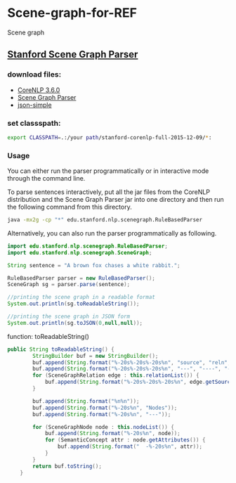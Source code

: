 # Scene-graph-for-REF
Scene graph 

## [Stanford Scene Graph Parser](https://nlp.stanford.edu/software/scenegraph-parser.shtml)

### download files:
+ [CoreNLP 3.6.0](https://nlp.stanford.edu/software/stanford-corenlp-full-2015-12-09.zip)
+ [Scene Graph Parser](https://nlp.stanford.edu/projects/scenegraph/scenegraph-1.0.jar)
+ [json-simple](http://www.java2s.com/Code/Jar/j/Downloadjsonsimple111jar.htm)

### set classspath:
```bash
export CLASSPATH=.:/your path/stanford-corenlp-full-2015-12-09/*:
```
### Usage

You can either run the parser programmatically or in interactive mode through the command line.

To parse sentences interactively, put all the jar files from the CoreNLP distribution and the Scene Graph Parser jar into one directory and then run the following command from this directory.
```bash
java -mx2g -cp "*" edu.stanford.nlp.scenegraph.RuleBasedParser
```
Alternatively, you can also run the parser programmatically as following.
```java
import edu.stanford.nlp.scenegraph.RuleBasedParser;
import edu.stanford.nlp.scenegraph.SceneGraph;

String sentence = "A brown fox chases a white rabbit.";

RuleBasedParser parser = new RuleBasedParser();
SceneGraph sg = parser.parse(sentence);

//printing the scene graph in a readable format
System.out.println(sg.toReadableString()); 

//printing the scene graph in JSON form
System.out.println(sg.toJSON(0,null,null)); 
```

function: toReadableString()
```java
public String toReadableString() {
		StringBuilder buf = new StringBuilder();
		buf.append(String.format("%-20s%-20s%-20s%n", "source", "reln", "target"));
		buf.append(String.format("%-20s%-20s%-20s%n", "---", "----", "---"));
		for (SceneGraphRelation edge : this.relationList()) {
			buf.append(String.format("%-20s%-20s%-20s%n", edge.getSource(), edge.getRelation(), edge.getTarget()));
		}

		buf.append(String.format("%n%n"));
		buf.append(String.format("%-20s%n", "Nodes"));
		buf.append(String.format("%-20s%n", "---"));

		for (SceneGraphNode node : this.nodeList()) {
			buf.append(String.format("%-20s%n", node));
			for (SemanticConcept attr : node.getAttributes()) {
				buf.append(String.format("  -%-20s%n", attr));
			}
		}
		return buf.toString();
	}
```
